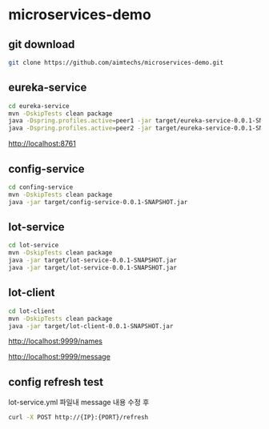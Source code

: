 # microservices-demo

## git download

```bash
git clone https://github.com/aimtechs/microservices-demo.git
```

## eureka-service

```bash
cd eureka-service 
mvn -DskipTests clean package
java -Dspring.profiles.active=peer1 -jar target/eureka-service-0.0.1-SNAPSHOT.jar
java -Dspring.profiles.active=peer2 -jar target/eureka-service-0.0.1-SNAPSHOT.jar
```

<http://localhost:8761>

## config-service

```bash
cd confing-service
mvn -DskipTests clean package
java -jar target/config-service-0.0.1-SNAPSHOT.jar
```

## lot-service

```bash
cd lot-service
mvn -DskipTests clean package
java -jar target/lot-service-0.0.1-SNAPSHOT.jar
java -jar target/lot-service-0.0.1-SNAPSHOT.jar
```

## lot-client

```bash
cd lot-client
mvn -DskipTests clean package
java -jar target/lot-client-0.0.1-SNAPSHOT.jar 
```

<http://localhost:9999/names>

<http://localhost:9999/message>


## config refresh test

lot-service.yml  파일내 message 내용 수정 후

```bash
curl -X POST http://{IP}:{PORT}/refresh
```
